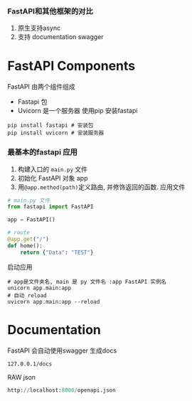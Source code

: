 ### FastAPI和其他框架的对比
1. 原生支持async
2. 支持 documentation swagger

# FastAPI Components
FastAPI 由两个组件组成
- Fastapi 包
- Uvicorn 是一个服务器
使用pip 安装fastapi
```shell
pip install fastapi # 安装包
pip install uvicorn # 安装服务器
```

### 最基本的fastapi 应用
1. 构建入口的 `main.py` 文件
2. 初始化 FastAPI 对象 app
3. 用`@app.method(path)`定义路由, 并修饰返回的函数.
应用文件
``` python 
# main.py 文件
from fastapi import FastAPI

app = FastAPI()

# route
@app.get("/")
def home():
	return {"Data": "TEST"}
```
启动应用
```shell
# app是文件夹名, main 是 py 文件名 :app FastAPI 实例名
unicorn app.main:app
# 自动 reload
uvicorn app.main:app --reload
```

# Documentation
FastAPI 会自动使用swagger 生成docs
```
127.0.0.1/docs 
```
RAW json
```python
http://localhost:8000/openapi.json
```